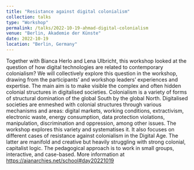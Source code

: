 ```yaml
---
title: "Resistance against digital colonialism"
collection: talks
type: "Workshop"
permalink: /talks/2022-10-19-ahmad-digital-colonialism
venue: "Berlin, Akademie der Künste"
date: 2022-10-19
location: "Berlin, Germany"
---
```

Together with Bianca Herlo and Lena Ulbricht, this workshop looked at the question of how digital technologies are related to contemporary colonialism? We will collectively explore this question in the workshop, drawing from the participants’ and workshop leaders’ experiences and expertise. The main aim is to make visible the complex and often hidden colonial structures in digitalised societies. Colonialism is a variety of forms of structural domination of the global South by the global North. Digitalised societies are enmeshed with colonial structures through various mechanisms and areas: digital markets, working conditions, extractivism, electronic waste, energy consumption, data protection violations, manipulation, discrimination and oppression, among other issues. The workshop explores this variety and systematises it. It also focuses on different cases of resistance against colonialism in the Digital Age. The latter are manifold and creative but heavily struggling with strong colonial, capitalist logic. The pedagogical approach is to work in small groups, interactive, and case-based. More information at https://aianarchies.net/school#day20221019
